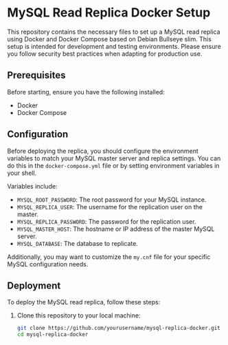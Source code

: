 # MySQL Read Replica Docker Setup

This repository contains the necessary files to set up a MySQL read replica using Docker and Docker Compose based on Debian Bullseye slim. This setup is intended for development and testing environments. Please ensure you follow security best practices when adapting for production use.

## Prerequisites

Before starting, ensure you have the following installed:
- Docker
- Docker Compose

## Configuration

Before deploying the replica, you should configure the environment variables to match your MySQL master server and replica settings. You can do this in the `docker-compose.yml` file or by setting environment variables in your shell.

Variables include:
- `MYSQL_ROOT_PASSWORD`: The root password for your MySQL instance.
- `MYSQL_REPLICA_USER`: The username for the replication user on the master.
- `MYSQL_REPLICA_PASSWORD`: The password for the replication user.
- `MYSQL_MASTER_HOST`: The hostname or IP address of the master MySQL server.
- `MYSQL_DATABASE`: The database to replicate.

Additionally, you may want to customize the `my.cnf` file for your specific MySQL configuration needs.

## Deployment

To deploy the MySQL read replica, follow these steps:

1. Clone this repository to your local machine:

   ```bash
   git clone https://github.com/yourusername/mysql-replica-docker.git
   cd mysql-replica-docker
